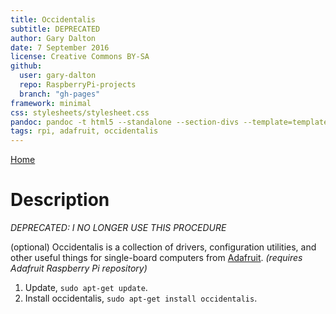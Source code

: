 ```yaml
---
title: Occidentalis
subtitle: DEPRECATED
author: Gary Dalton
date: 7 September 2016
license: Creative Commons BY-SA
github:
  user: gary-dalton
  repo: RaspberryPi-projects
  branch: "gh-pages"
framework: minimal
css: stylesheets/stylesheet.css
pandoc: pandoc -t html5 --standalone --section-divs --template=template_github.html occidentalis.md -o occidentalis.html
tags: rpi, adafruit, occidentalis
---
```

[Home](index.html)

# Description

*DEPRECATED: I NO LONGER USE THIS PROCEDURE*

(optional) Occidentalis is a collection of drivers, configuration utilities, and other useful things for single-board computers from [Adafruit](https://github.com/adafruit/Adafruit-Occidentalis). _(requires Adafruit Raspberry Pi repository)_

1. Update, `sudo apt-get update`.
2. Install occidentalis, `sudo apt-get install occidentalis`.
